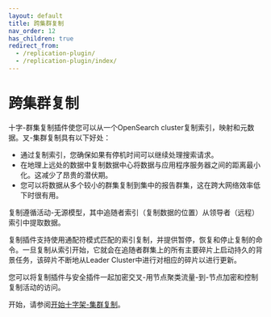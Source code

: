 ```yaml
---
layout: default
title: 跨集群复制
nav_order: 12
has_children: true
redirect_from:
  - /replication-plugin/
  - /replication-plugin/index/
---
```


# 跨集群复制

十字-群集复制插件使您可以从一个OpenSearch cluster复制索引，映射和元数据。叉-集群复制具有以下好处：
- 通过复制索引，您确保如果有停机时间可以继续处理搜索请求。
- 在地理上远处的数据中复制数据中心将数据与应用程序服务器之间的距离最小化。这减少了昂贵的潜伏期。
- 您可以将数据从多个较小的群集复制到集中的报告群集，这在跨大网络效率低下时很有用。

复制遵循活动-无源模型，其中追随者索引（复制数据的位置）从领导者（远程）索引中提取数据。

复制插件支持使用通配符模式匹配的索引复制，并提供暂停，恢复和停止复制的命令。一旦复制从索引开始，它就会在追随者群集上的所有主要碎片上启动持久的背景任务，该碎片不断地从Leader Cluster中进行对相应的碎片以进行更新。

您可以将复制插件与安全插件一起加密交叉-用节点聚类流量-到-节点加密和控制复制活动的访问。

开始，请参阅[开始十字架-集群复制]({{site.url}}{{site.baseurl}}/replication-plugin/get-started/)。

